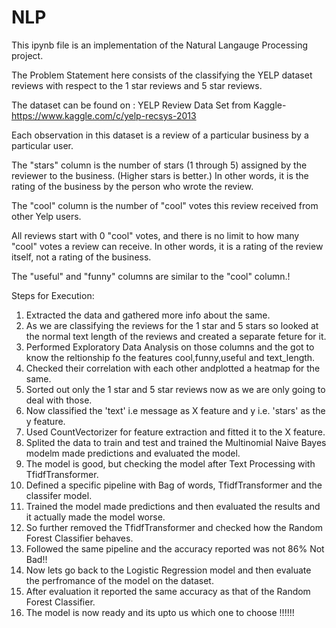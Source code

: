 # NLP

This ipynb file is an implementation of the Natural Langauge Processing project.

The Problem Statement here consists of the classifying the YELP dataset reviews with respect to the 1 star reviews and 5 star reviews.

The dataset can be found on : YELP Review Data Set from Kaggle- https://www.kaggle.com/c/yelp-recsys-2013

Each observation in this dataset is a review of a particular business by a particular user.

The "stars" column is the number of stars (1 through 5) assigned by the reviewer to the business. (Higher stars is better.) In other words, it is the rating of the business by the person who wrote the review.

The "cool" column is the number of "cool" votes this review received from other Yelp users. 

All reviews start with 0 "cool" votes, and there is no limit to how many "cool" votes a review can receive. In other words, it is a rating of the review itself, not a rating of the business.

The "useful" and "funny" columns are similar to the "cool" column.!

Steps for Execution:

1. Extracted the data and gathered more info about the same.
2. As we are classifying the reviews for the 1 star and 5 stars so looked at the normal text length of the reviews and created a separate feture for it.
3. Performed Exploratory Data Analysis on those columns and the got to know the reltionship fo the features cool,funny,useful and text_length.
4. Checked their correlation with each other andplotted a heatmap for the same.
5. Sorted out only the 1 star and 5 star reviews now as we are only going to deal with those.
6. Now classified the 'text' i.e message as X feature and y i.e. 'stars' as the y feature.
7. Used CountVectorizer for feature extraction and fitted it to the X feature.
8. Splited the data to train and test and trained the Multinomial Naive Bayes modelm made predictions and evaluated the model.
9. The model is good, but checking the model after Text Processing with TfidfTransformer.
10. Defined a specific pipeline with Bag of words, TfidfTransformer and the classifer model.
11. Trained the model made predictions and then evaluated the results and it actually made the model worse.
12. So further removed the TfidfTransformer and checked how the Random Forest Classifier behaves. 
13. Followed the same pipeline and the accuracy reported was not 86% Not Bad!!
14. Now lets go back to the Logistic Regression model and then evaluate the perfromance of the model on the dataset.
15. After evaluation it reported the same accuracy as that of the Random Forest Classifier.
16. The model is now ready and its upto us which one to choose !!!!!! 
